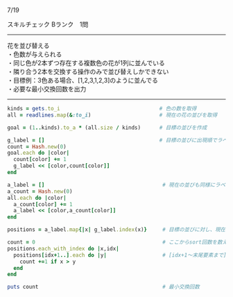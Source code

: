 7/19

スキルチェック
Bランク　1問

-------------------------------------------
花を並び替える  
・色数が与えられる  
・同じ色が2本ずつ存在する複数色の花が1列に並んでいる  
・隣り合う2本を交換する操作のみで並び替えしかできない  
・目標例：3色ある場合、[1,2,3,1,2,3]のように並んでる  
・必要な最小交換回数を出力  
  
-------------------------------------------

```ruby
kinds = gets.to_i                                # 色の数を取得
all = readlines.map(&:to_i)                      # 現在の花の並びを取得

goal = (1..kinds).to_a * (all.size / kinds)      # 目標の並びを作成

g_label = []                                     # 目標の並びに出現順でラベルをつけて同一色の区別を付ける
count = Hash.new(0)
goal.each do |color|
  count[color] += 1
  g_label << [color,count[color]]
end

a_label = []                                      # 現在の並びも同様にラベルを付けて識別
a_count = Hash.new(0)
all.each do |color|
  a_count[color] += 1
  a_label << [color,a_count[color]]
end

positions = a_label.map{|x| g_label.index(x)}     # 目標の並びに対し、現在の並びの各要素が何番目に出てくるかを取得

count = 0                                         # ここからsort回数を数えるだけ
positions.each_with_index do |x,idx|
  positions[idx+1..].each do |y|                  # [idx+1〜末尾要素まで]処理を行う
    count +=1 if x > y 
  end
end

puts count                                        # 最小交換回数

